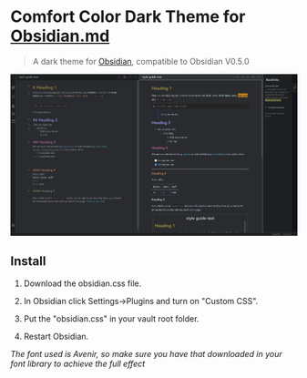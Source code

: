 # Comfort Color Dark Theme for [Obsidian.md](obisidan.md)

> A dark theme for [Obsidian](obisidan.md), compatible to Obsidian V0.5.0

![Screenshot](./screencap.png)

## Install

1. Download the obsidian.css file.

2. In Obsidian click Settings->Plugins and turn on "Custom CSS".

3. Put the "obsidian.css" in your vault root folder.

4. Restart Obsidian.

_The font used is Avenir, so make sure you have that downloaded in your font library to achieve the full effect_
